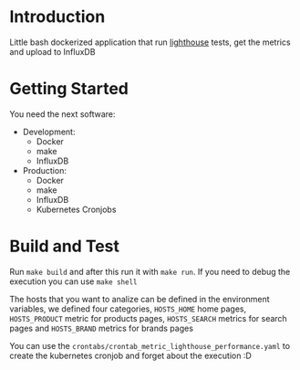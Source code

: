 # Introduction 
Little bash dockerized application that run [lighthouse](https://developers.google.com/web/tools/lighthouse) tests, get the metrics and upload to InfluxDB

# Getting Started
You need the next software:
- Development:
    - Docker
    - make
    - InfluxDB
- Production:
  - Docker
  - make
  - InfluxDB
  - Kubernetes Cronjobs

# Build and Test
Run `make build` and after this run it with `make run`.
If you need to debug the execution you can use `make shell`

The hosts that you want to analize can be defined in the environment variables, we defined four categories, `HOSTS_HOME` home pages, `HOSTS_PRODUCT` metric for products pages, `HOSTS_SEARCH` metrics for search pages and `HOSTS_BRAND` metrics for brands pages

You can use the `crontabs/crontab_metric_lighthouse_performance.yaml` to create the kubernetes cronjob and forget about the execution :D